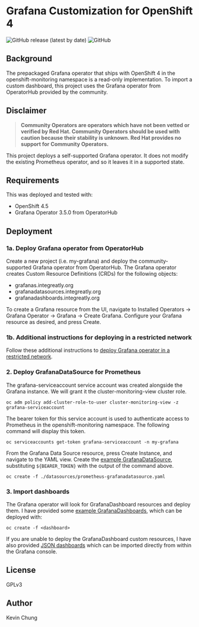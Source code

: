 # Grafana Customization for OpenShift 4

![GitHub release (latest by date)](https://img.shields.io/github/v/release/kevchu3/openshift4-grafana?color=blue&style=plastic)
![GitHub](https://img.shields.io/github/license/kevchu3/openshift4-grafana?color=blue&style=plastic)

## Background

The prepackaged Grafana operator that ships with OpenShift 4 in the openshift-monitoring namespace is a read-only implementation.  To import a custom dashboard, this project uses the Grafana operator from OperatorHub provided by the community.

## Disclaimer
> **Community Operators are operators which have not been vetted or verified by Red Hat. Community Operators should be used with caution because their stability is unknown. Red Hat provides no support for Community Operators.**

This project deploys a self-supported Grafana operator.  It does not modify the existing Prometheus operator, and so it leaves it in a supported state.

## Requirements

This was deployed and tested with:
* OpenShift 4.5
* Grafana Operator 3.5.0 from OperatorHub

## Deployment

### 1a. Deploy Grafana operator from OperatorHub

Create a new project (i.e. my-grafana) and deploy the community-supported Grafana operator from OperatorHub.  The Grafana operator creates Custom Resource Definitions (CRDs) for the following objects:
* grafanas.integreatly.org
* grafanadatasources.integreatly.org
* grafanadashboards.integreatly.org

To create a Grafana resource from the UI, navigate to Installed Operators -> Grafana Operator -> Grafana -> Create Grafana.  Configure your Grafana resource as desired, and press Create.

### 1b. Additional instructions for deploying in a restricted network

Follow these additional instructions to [deploy Grafana operator in a restricted network].

### 2. Deploy GrafanaDataSource for Prometheus

The grafana-serviceaccount service account was created alongside the Grafana instance.  We will grant it the cluster-monitoring-view cluster role.

```
oc adm policy add-cluster-role-to-user cluster-monitoring-view -z grafana-serviceaccount
```

The bearer token for this service account is used to authenticate access to Prometheus in the openshift-monitoring namespace.  The following command will display this token.

```
oc serviceaccounts get-token grafana-serviceaccount -n my-grafana
```

From the Grafana Data Source resource, press Create Instance, and navigate to the YAML view.  Create the [example GrafanaDataSource], substituting `${BEARER_TOKEN}` with the output of the command above.

```
oc create -f ./datasources/prometheus-grafanadatasource.yaml
```

### 3. Import dashboards

The Grafana operator will look for GrafanaDashboard resources and deploy them.  I have provided some [example GrafanaDashboards], which can be deployed with:

```
oc create -f <dashboard>
```

If you are unable to deploy the GrafanaDashboard custom resources, I have also provided [JSON dashboards] which can be imported directly from within the Grafana console.


## License

GPLv3

## Author

Kevin Chung

[deploy Grafana operator in a restricted network]: restricted-setup.md
[example GrafanaDatasource]: ./datasources/prometheus-grafanadatasource.yaml
[example GrafanaDashboards]: ./dashboards/crds/
[JSON dashboards]: ./dashboards/json_raw/

